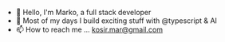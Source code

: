- 👋 Hello, I'm Marko, a full stack developer
- 🌱 Most of my days I build exciting stuff with @typescript & AI
- 📫 How to reach me ... kosir.mar@gmail.com
